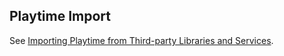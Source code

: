 Playtime Import
---------------------

See [Importing Playtime from Third-party Libraries and Services](../gettingStarted/configuringPlaynite.md#importing-playtime-from-third-party-libraries-and-services).